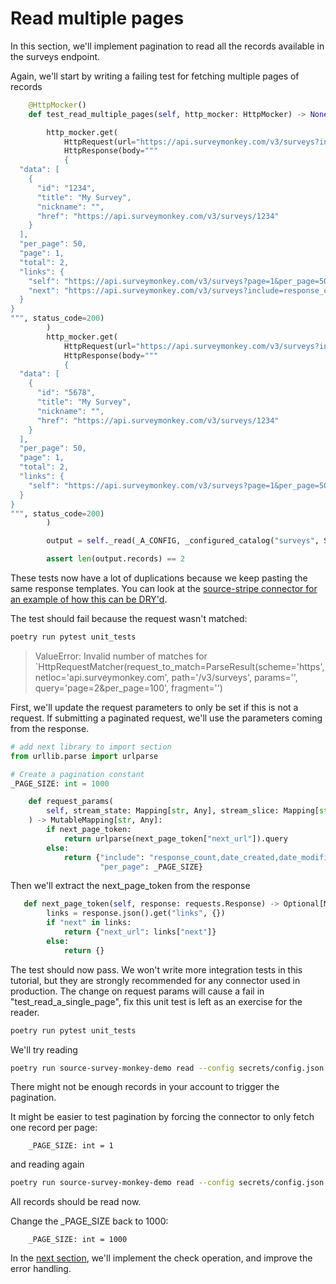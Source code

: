 # Read multiple pages

In this section, we'll implement pagination to read all the records available in the surveys
endpoint.

Again, we'll start by writing a failing test for fetching multiple pages of records

```python
    @HttpMocker()
    def test_read_multiple_pages(self, http_mocker: HttpMocker) -> None:

        http_mocker.get(
            HttpRequest(url="https://api.surveymonkey.com/v3/surveys?include=response_count,date_created,date_modified,language,question_count,analyze_url,preview,collect_stats&per_page=1000"),
            HttpResponse(body="""
            {
  "data": [
    {
      "id": "1234",
      "title": "My Survey",
      "nickname": "",
      "href": "https://api.surveymonkey.com/v3/surveys/1234"
    }
  ],
  "per_page": 50,
  "page": 1,
  "total": 2,
  "links": {
    "self": "https://api.surveymonkey.com/v3/surveys?page=1&per_page=50",
    "next": "https://api.surveymonkey.com/v3/surveys?include=response_count,date_created,date_modified,language,question_count,analyze_url,preview,collect_stats&per_page=1000&page=2"
  }
}
""", status_code=200)
        )
        http_mocker.get(
            HttpRequest(url="https://api.surveymonkey.com/v3/surveys?include=response_count,date_created,date_modified,language,question_count,analyze_url,preview,collect_stats&per_page=1000&page=2"),
            HttpResponse(body="""
            {
  "data": [
    {
      "id": "5678",
      "title": "My Survey",
      "nickname": "",
      "href": "https://api.surveymonkey.com/v3/surveys/1234"
    }
  ],
  "per_page": 50,
  "page": 1,
  "total": 2,
  "links": {
    "self": "https://api.surveymonkey.com/v3/surveys?page=1&per_page=50"
  }
}
""", status_code=200)
        )

        output = self._read(_A_CONFIG, _configured_catalog("surveys", SyncMode.full_refresh))

        assert len(output.records) == 2
```

These tests now have a lot of duplications because we keep pasting the same response templates. You
can look at the
[source-stripe connector for an example of how this can be DRY'd](https://github.com/airbytehq/airbyte/blob/main/airbyte-integrations/connectors/source-stripe/unit_tests/integration/test_cards.py).

The test should fail because the request wasn't matched:

```bash
poetry run pytest unit_tests
```

> ValueError: Invalid number of matches for
> `HttpRequestMatcher(request_to_match=ParseResult(scheme='https', netloc='api.surveymonkey.com',
> path='/v3/surveys', params='', query='page=2&per_page=100', fragment='')

First, we'll update the request parameters to only be set if this is not a request. If submitting a
paginated request, we'll use the parameters coming from the response.

```python
# add next library to import section
from urllib.parse import urlparse
```

```python
# Create a pagination constant
_PAGE_SIZE: int = 1000
```

```python
    def request_params(
        self, stream_state: Mapping[str, Any], stream_slice: Mapping[str, any] = None, next_page_token: Mapping[str, Any] = None
    ) -> MutableMapping[str, Any]:
        if next_page_token:
            return urlparse(next_page_token["next_url"]).query
        else:
            return {"include": "response_count,date_created,date_modified,language,question_count,analyze_url,preview,collect_stats",
                    "per_page": _PAGE_SIZE}
```

Then we'll extract the next_page_token from the response

```python
   def next_page_token(self, response: requests.Response) -> Optional[Mapping[str, Any]]:
        links = response.json().get("links", {})
        if "next" in links:
            return {"next_url": links["next"]}
        else:
            return {}
```

The test should now pass. We won't write more integration tests in this tutorial, but they are
strongly recommended for any connector used in production. The change on request params will cause
a fail in "test_read_a_single_page", fix this unit test is left as an exercise for the reader.

```bash
poetry run pytest unit_tests
```

We'll try reading

```bash
poetry run source-survey-monkey-demo read --config secrets/config.json --catalog integration_tests/configured_catalog.json
```

There might not be enough records in your account to trigger the pagination.

It might be easier to test pagination by forcing the connector to only fetch one record per page:

```
    _PAGE_SIZE: int = 1
```

and reading again

```bash
poetry run source-survey-monkey-demo read --config secrets/config.json --catalog integration_tests/configured_catalog.json
```

All records should be read now.

Change the \_PAGE_SIZE back to 1000:

```
    _PAGE_SIZE: int = 1000
```

In the [next section](./4-check-and-error-handling.md), we'll implement the check operation, and
improve the error handling.
